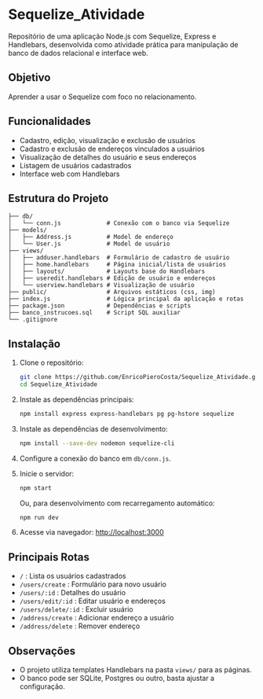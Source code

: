 # Sequelize_Atividade

Repositório de uma aplicação Node.js com Sequelize, Express e Handlebars, desenvolvida como atividade prática para manipulação de banco de dados relacional e interface web.

## Objetivo

Aprender a usar o Sequelize com foco no relacionamento. 

## Funcionalidades

- Cadastro, edição, visualização e exclusão de usuários
- Cadastro e exclusão de endereços vinculados a usuários
- Visualização de detalhes do usuário e seus endereços
- Listagem de usuários cadastrados
- Interface web com Handlebars

## Estrutura do Projeto

```
├── db/
│   └── conn.js             # Conexão com o banco via Sequelize
├── models/
│   ├── Address.js          # Model de endereço
│   └── User.js             # Model de usuário
├── views/
│   ├── adduser.handlebars  # Formulário de cadastro de usuário
│   ├── home.handlebars     # Página inicial/lista de usuários
│   ├── layouts/            # Layouts base do Handlebars
│   ├── useredit.handlebars # Edição de usuário e endereços
│   └── userview.handlebars # Visualização de usuário
├── public/                 # Arquivos estáticos (css, img)
├── index.js                # Lógica principal da aplicação e rotas
├── package.json            # Dependências e scripts
├── banco_instrucoes.sql    # Script SQL auxiliar
└── .gitignore
```

## Instalação

1. Clone o repositório:
   ```bash
   git clone https://github.com/EnricoPieroCosta/Sequelize_Atividade.git
   cd Sequelize_Atividade
   ```

2. Instale as dependências principais:
   ```bash
   npm install express express-handlebars pg pg-hstore sequelize
   ```

3. Instale as dependências de desenvolvimento:
   ```bash
   npm install --save-dev nodemon sequelize-cli
   ```

4. Configure a conexão do banco em `db/conn.js`.


5. Inicie o servidor:
   ```bash
   npm start
   ```
   Ou, para desenvolvimento com recarregamento automático:
   ```bash
   npm run dev
   ```

7. Acesse via navegador: [http://localhost:3000](http://localhost:3000)

## Principais Rotas

- `/` : Lista os usuários cadastrados
- `/users/create` : Formulário para novo usuário
- `/users/:id` : Detalhes do usuário
- `/users/edit/:id` : Editar usuário e endereços
- `/users/delete/:id` : Excluir usuário
- `/address/create` : Adicionar endereço a usuário
- `/address/delete` : Remover endereço

## Observações

- O projeto utiliza templates Handlebars na pasta `views/` para as páginas.
- O banco pode ser SQLite, Postgres ou outro, basta ajustar a configuração.
